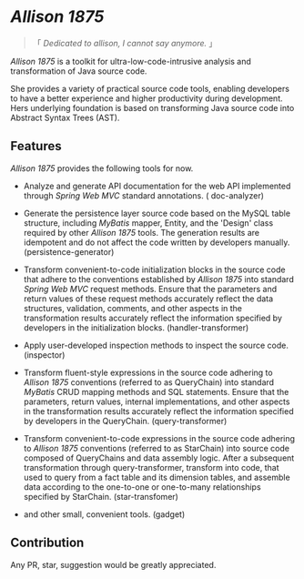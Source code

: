# *Allison 1875*

> 「 *Dedicated to allison, I cannot say anymore.* 」

*Allison 1875* is a toolkit for ultra-low-code-intrusive analysis and transformation of Java source code.

She provides a variety of practical source code tools, enabling developers to have a better experience and higher
productivity during development. Hers underlying foundation is based on transforming Java source code into Abstract
Syntax Trees (AST).

## Features

*Allison 1875* provides the following tools for now.

- Analyze and generate API documentation for the web API implemented through *Spring Web MVC* standard annotations. (
  doc-analyzer)

- Generate the persistence layer source code based on the MySQL table structure, including *MyBatis* mapper, Entity, and
  the 'Design' class required by other *Allison 1875* tools. The generation results are idempotent and do not affect the
  code written by developers manually. (persistence-generator)

- Transform convenient-to-code initialization blocks in the source code that adhere to the conventions established by
  *Allison 1875* into standard *Spring Web MVC* request methods. Ensure that the parameters and return values of these
  request methods accurately reflect the data structures, validation, comments, and other aspects in the transformation
  results accurately reflect the information specified by developers in the initialization blocks. (handler-transformer)

- Apply user-developed inspection methods to inspect the source code. (inspector)

- Transform fluent-style expressions in the source code adhering to *Allison 1875* conventions (referred to as
  QueryChain)
  into standard *MyBatis* CRUD mapping methods and SQL statements. Ensure that the parameters, return values, internal
  implementations, and other aspects in the transformation results accurately reflect the information specified by
  developers in the QueryChain.  (query-transformer)

- Transform convenient-to-code expressions in the source code adhering to *Allison 1875* conventions (referred to as
  StarChain) into source code composed of QueryChains and data assembly logic. After a subsequent transformation through
  query-transformer, transform into code, that used to query from a fact table and its dimension tables, and assemble
  data according to the one-to-one or one-to-many relationships specified by StarChain. (star-transfomer)

- and other small, convenient tools. (gadget)

## Contribution

Any PR, star, suggestion would be greatly appreciated.

